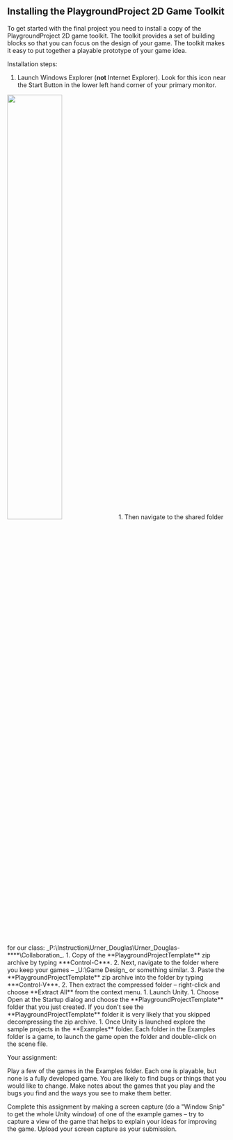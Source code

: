 ## Installing the PlaygroundProject 2D Game Toolkit

To get started with the final project you need to install a copy of the PlaygroundProject 2D game toolkit. The toolkit provides a set of building blocks so that you can focus on the design of your game. The toolkit makes it easy to put together a playable prototype of your game idea.

Installation steps:

1. Launch Windows Explorer (**not** Internet Explorer). Look for this icon near the Start Button in the lower left hand corner of your primary monitor.
<img src="" width="50%">
1. Then navigate to the shared folder for our class: _P:\Instruction\Urner_Douglas\Urner_Douglas-**<our block #>**\Collaboration_.
1. Copy of the **PlaygroundProjectTemplate** zip archive by typing ***Control-C***.
2. Next, navigate to the folder where you keep your games – _U:\Game Design_ or something similar.
3. Paste the **PlaygroundProjectTemplate** zip archive into the folder by typing ***Control-V***.
2. Then extract the compressed folder – right-click and choose **Extract All** from the context menu.
1. Launch Unity.
1. Choose Open at the Startup dialog and choose the **PlaygroundProjectTemplate** folder that you just created. If you don't see the **PlaygroundProjectTemplate** folder it is very likely that you skipped decompressing the zip archive.
1. Once Unity is launched explore the sample projects in the **Examples** folder. Each folder in the Examples folder is a game, to launch the game open the folder and double-click on the scene file.

Your assignment:

Play a few of the games in the Examples folder. Each one is playable, but none is a fully developed game. You are likely to find bugs or things that you would like to change. Make notes about the games that you play and the bugs you find and the ways you see to make them better.

Complete this assignment by making a screen capture (do a "Window Snip" to get the whole Unity window) of one of the example games – try to capture a view of the game that helps to explain your ideas for improving the game. Upload your screen capture as your submission.

